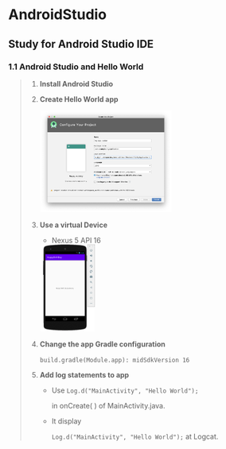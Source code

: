 # AndroidStudio

## Study for Android Studio IDE

### 1.1 Android Studio and Hello World

> 1. **Install Android Studio**
>
> 2. **Create Hello World app**
>
>    <img src="image/appMake.png" width="60%" />
>
> 3. **Use a virtual Device**
>
>    * Nexus 5 API 16
>
>     <img src="image/virtualDevice.png" width="25%" />
>
> 4. **Change the app Gradle configuration**
>
>    `build.gradle(Module.app): midSdkVersion 16`
>
> 5. **Add log statements to app**
>
>    * Use `Log.d("MainActivity", "Hello World"); ` 
>
>      in onCreate( ) of MainActivity.java.
>
>    * It display
>
>      `Log.d("MainActivity", "Hello World");` at Logcat.